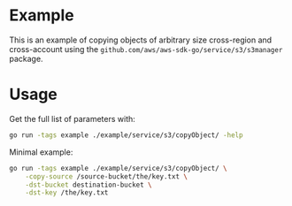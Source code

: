 # Example

This is an example of copying objects of arbitrary size cross-region and cross-account
using the `github.com/aws/aws-sdk-go/service/s3/s3manager` package.

# Usage

Get the full list of parameters with:

```sh
go run -tags example ./example/service/s3/copyObject/ -help
```

Minimal example:

```sh
go run -tags example ./example/service/s3/copyObject/ \
    -copy-source /source-bucket/the/key.txt \
    -dst-bucket destination-bucket \
    -dst-key /the/key.txt
```
